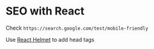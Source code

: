 # SEO with React

Check `https://search.google.com/test/mobile-friendly`

Use [React Helmet](https://github.com/nfl/react-helmet) to add head tags
